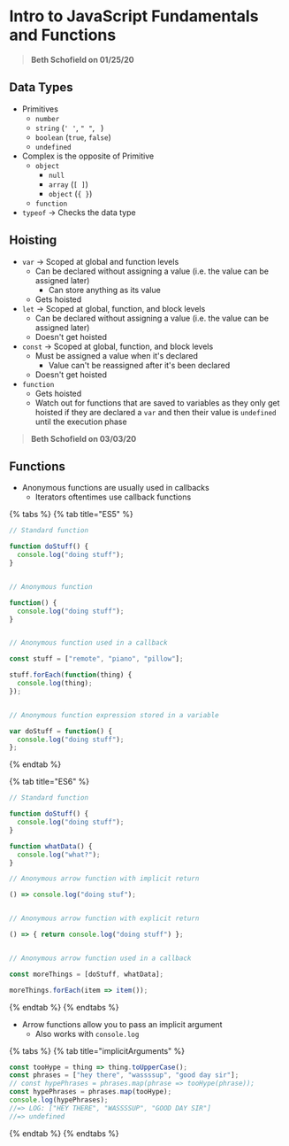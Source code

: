 # Intro to JavaScript Fundamentals and Functions

> **Beth Schofield on 01/25/20**

## **Data Types**

* Primitives
  * `number`
  * `string` \(`' '`, `" "`, ``` ```\)
  * `boolean` \(`true`, `false`\)
  * `undefined`
* Complex is the opposite of Primitive
  * `object`
    * `null`
    * `array` \(`[ ]`\)
    * `object` \(`{ }`\)
  * `function`
* `typeof` → Checks the data type

## **Hoisting**

* `var` → Scoped at global and function levels
  * Can be declared without assigning a value \(i.e. the value can be assigned later\)
    * Can store anything as its value
  * Gets hoisted
* `let` → Scoped at global, function, and block levels
  * Can be declared without assigning a value \(i.e. the value can be assigned later\)
  * Doesn't get hoisted
* `const` → Scoped at global, function, and block levels
  * Must be assigned a value when it's declared
    * Value can't be reassigned after it's been declared
  * Doesn't get hoisted
* `function`
  * Gets hoisted
  * Watch out for functions that are saved to variables as they only get hoisted if they are declared a `var` and then their value is `undefined` until the execution phase

> **Beth Schofield on 03/03/20**

## Functions

* Anonymous functions are usually used in callbacks
  * Iterators oftentimes use callback functions

{% tabs %}
{% tab title="ES5" %}
```javascript
// Standard function

function doStuff() {
  console.log("doing stuff");
}


// Anonymous function

function() {
  console.log("doing stuff");
}


// Anonymous function used in a callback

const stuff = ["remote", "piano", "pillow"];

stuff.forEach(function(thing) {
  console.log(thing);
});


// Anonymous function expression stored in a variable

var doStuff = function() {
  console.log("doing stuff");
};
```
{% endtab %}

{% tab title="ES6" %}
```javascript
// Standard function

function doStuff() {
  console.log("doing stuff");
}

function whatData() {
  console.log("what?");
}

// Anonymous arrow function with implicit return

() => console.log("doing stuf");


// Anonymous arrow function with explicit return

() => { return console.log("doing stuff") };


// Anonymous arrow function used in a callback

const moreThings = [doStuff, whatData];

moreThings.forEach(item => item());
```
{% endtab %}
{% endtabs %}

* Arrow functions allow you to pass an implicit argument
  * Also works with `console.log`

{% tabs %}
{% tab title="implicitArguments" %}
```javascript
const tooHype = thing => thing.toUpperCase();
const phrases = ["hey there", "wassssup", "good day sir"];
// const hypePhrases = phrases.map(phrase => tooHype(phrase));
const hypePhrases = phrases.map(tooHype);
console.log(hypePhrases);
//=> LOG: ["HEY THERE", "WASSSSUP", "GOOD DAY SIR"]
//=> undefined
```
{% endtab %}
{% endtabs %}

